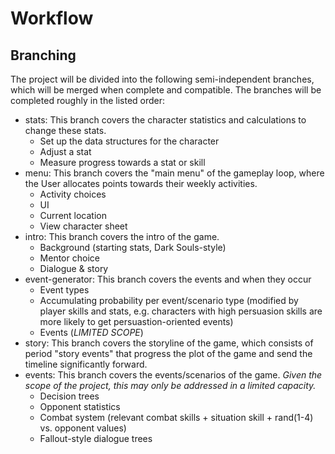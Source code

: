 # Workflow
## Branching
The project will be divided into the following semi-independent branches, which will be merged when complete and compatible. The branches will be completed roughly in the listed order:
- stats: This branch covers the character statistics and calculations to change these stats.
  - Set up the data structures for the character
  - Adjust a stat
  - Measure progress towards a stat or skill
- menu: This branch covers the "main menu" of the gameplay loop, where the User allocates points towards their weekly activities.
  - Activity choices
  - UI
  - Current location
  - View character sheet
- intro: This branch covers the intro of the game.
  - Background (starting stats, Dark Souls-style)
  - Mentor choice
  - Dialogue & story
- event-generator: This branch covers the events and when they occur
  - Event types
  - Accumulating probability per event/scenario type (modified by player skills and stats, e.g. characters with high persuasion skills are more likely to get persuastion-oriented events)
  - Events (*LIMITED SCOPE*)
- story: This branch covers the storyline of the game, which consists of period "story events" that progress the plot of the game and send the timeline significantly forward.
- events: This branch covers the events/scenarios of the game. *Given the scope of the project, this may only be addressed in a limited capacity.*
  - Decision trees
  - Opponent statistics
  - Combat system (relevant combat skills + situation skill + rand(1-4) vs. opponent values)
  - Fallout-style dialogue trees
